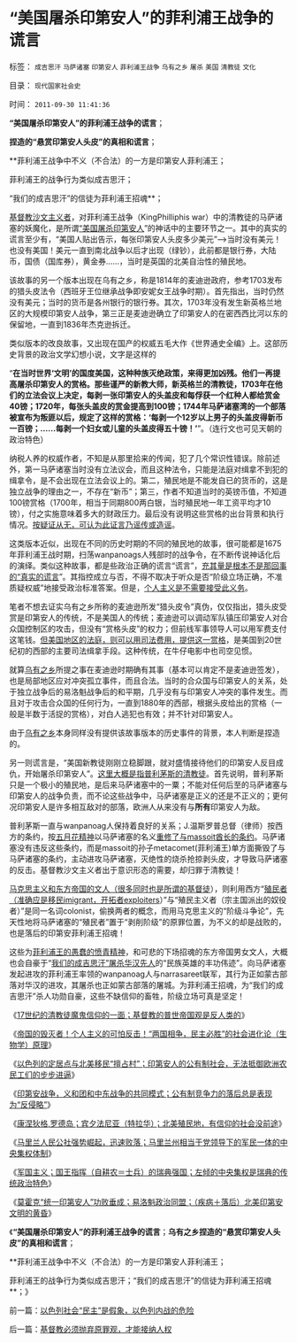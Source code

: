 # “美国屠杀印第安人”的菲利浦王战争的谎言

标签： `成吉思汗` `马萨诸塞` `印第安人` `菲利浦王战争` `乌有之乡` `屠杀` `美国` `清教徒` `文化` 

目录： `现代国家社会史`

时间： `2011-09-30 11:41:36`

**“美国屠杀印第安人”的菲利浦王战争的谎言**；

**捏造的“悬赏印第安人头皮”的真相和谎言**；

**菲利浦王战争中不义（不合法）的一方是印第安人菲利浦王；

菲利浦王的战争行为类似成吉思汗；

“我们的成吉思汗”的信徒为菲利浦王招魂**；

[基督教沙文主义者](../../../2010/4/19/《五月花号公约》有什么先决条件.md)，对菲利浦王战争（KingPhilliphis war）中的清教徒的马萨诸塞的妖魔化，是所谓[“美国屠杀印第安人](../../../2009/7/6/美国残酷屠杀印第安人的历史真相.md)”的神话中的主要环节之一。其中的真实的谎言至少有，“美国人贴出告示，每张印第安人头皮多少美元”——>当时没有美元！也没有美国！美元一直到南北战争以后才出现（绿钞），此前都是银行券，大陆币，国债（国库券），黄金券……，当时是英国的北美自治性的殖民地。

该故事的另一个版本出现在乌有之乡，称是1814年的麦迪逊政府，参考1703发布的猎头皮法令（西班牙王位继承战争即安妮女王战争时期）。首先指出，当时仍然没有美元；当时的货币是各州银行的银行券。其次，1703年没有发生新英格兰地区的大规模印第安人战争，第三正是麦迪逊确立了印第安人的在密西西比河以东的保留地，一直到1836年杰克逊拆迁。

类似版本的改良故事，又出现在国产的权威五毛大作《世界通史全编》上。这部历史背景的政治文学幻想小说，文字是这样的

“**在当时世界‘文明’的国度美国，这种种族灭绝政策，来得更加凶残。他们一再提高屠杀印第安人的赏格。那些谨严的新教大师，新英格兰的清教徒，1703年在他们的立法会议上决定，每剥一张印第安人的头盖皮和每俘获一个红种人都给赏金40镑；1720年，每张头盖皮的赏金提高到100镑；1744年马萨诸塞湾的一个部落被宣布为叛匪以后，规定了这样的赏格：‘每剥一个12岁以上男子的头盖皮得新币一百镑；……每剥一个妇女或儿童的头盖皮得五十镑！’**”。（连行文也可见天朝的政治特色）

纳税人养的权威作者，不知是从那里拾来的传闻，犯了几个常识性错误。除前述外，第一马萨诸塞当时没有立法议会，而且这种法令，只能是法庭对缉拿不到犯的缉拿令，是不会出现在立法会议上的。第二，殖民地是不能发自已的货币的，这是独立战争的理由之一，不存在“新币”；第三，作者不知道当时的英镑币值，不知道100镑赏格（1700年，相当于同期800两白银，当时殖民地一年工资平均才10镑），付之实施意味着多大的财政压力。最后没有说明这些赏格的出台背景和执行情况。[按疑证从无，可认为此证言乃谣传或造谣](../../../2010/10/24/黑律师的贡献“非法无正义”.md)。

这类版本近似，出现在不同的历史时期的不同的殖民地的故事，很可能都是1675年菲利浦王战时期，扫荡wanpanoags人残部时的战争令，在不断传说神话化后的演绎。类似这种故事，都是些政治正确的谎言“谎言”，[充其量是根本不是那回事的“真实的谎言](../../../2011/7/2/绝对真实的谎言.md)”。其指控成立与否，不得不取决于听众是否“阶级立场正确，不准质疑权威”地接受政治标准答案。但是，[个人主义是不需要接受此义务](../../../2010/10/19/个人主义无权威,意识形态都有“权威的标准答案”.md)。

笔者不想去证实乌有之乡所称的麦迪逊所发“猎头皮令”真伪，仅仅指出，猎头皮受赏是印第安人的传统，不是美国人的传统；麦迪逊可以调动军队镇压印第安人对合众国控制区的攻击，但没有“赏格头皮”的权力；但前线军事领导人可以用军费支付这笔钱。[但美国地区的法庭，则可以用司法费用，提供这一赏格](../../../2011/4/27/我国记者论证西方严厉管制互联网.md)，是美国到20世纪初的西部的主要司法缉拿手段。这种传统，在牛仔电影中也司空见惯。

就算[乌有之乡](http://hi.baidu.com/darthchn/blog/item/ed4ad95838c09f232934f03c.html)所提之事在麦迪逊时期确有其事（基本可以肯定不是麦迪逊签发），也是局部地区应对冲突孤立事件，而且合法。当时的合众国与印第安人的关系，处于独立战争后的易洛魁战争后的和平期，几乎没有与印第安人冲突的事件发生。而且对于攻击合众国的任何行为，一直到1880年的西部，根据头皮给出的赏格（一般是半数于活捉的赏格），对白人逃犯也有效；并不针对印第安人。

由于[乌有之乡](http://darthvad.blog.163.com/blog/static/53399470201082143559587/)本身同样没有提供该故事版本的历史事件的背景，本人判断是捏造的。

另一则谎言是，“美国新教徒刚刚立稳脚跟，就对盛情接待他们的印第安人反目成仇，开始屠杀印第安人”。[这里大概是指普利茅斯的清教徒](../../../2011/8/16/五月花号登陆点的印第安社会很原始.md)。首先说明，普利茅斯只是一个极小的殖民地，是后来马萨诸塞中的一粟；不能对任何后至的马萨诸塞与印第安人的战争负责，而不论这些战争中，马萨诸塞是正义的还是不正义的；更何况印第安人是许多相互敌对的部落，欧洲人从来没有与**所有**印第安人为敌。

普利茅斯一直与wanpanoag人保持着良好的关系；J.温斯罗普总督（律师）按西方的条约，按[五月花精神](../../../2010/4/19/《五月花号公约》有什么先决条件.md)以马萨诸塞的名义[重修了与massoit酋长的条约](../../../2011/8/16/新教“净化社会，驱逐异己”有悠久传统.md)。马萨诸塞没有违反这些条约，而是massoit的孙子metacomet(菲利浦王)单方面撕毁了与马萨诸塞的条约，主动进攻马萨诸塞，灭绝性的烧杀抢掠剥头皮，才导致马萨诸塞的反击。基督教沙文主义者出于意识形态的需要，却归罪于清教徒！

[马克思主义和东方帝国的文人（很多同时也是所谓的基督徒](../../../2011/9/16/进化论就是生物学和社会学；基督教与马克思主义的分歧.md)），则利用西方“[殖民者（准确应是移民imigrant，开拓者exploiters](../../../2011/3/15/美国的农民工和户籍制度和印第安人.md)）”与“殖民主义者（宗主国派出的奴役者）”是同一名词colonist，偷换两者的概念，而用马克思主义的“阶级斗争论”，先天性地将马萨诸塞的“殖民者”置于“剥削阶级”的原罪位置，为不义的却是战败的，也是落后的印第安菲利浦王招魂！

这些为[菲利浦王的愚蠢的愤青精神](../../../2010/10/29/历史会重复成功的经验，直到淘汰所有弱者.md)，和可悲的下场招魂的东方帝国男女文人，大概也会自豪于“[我们的成吉思汗”屠杀华汉先人](../../../2010/8/27/明朝对华汉社会摧残远甚蒙古入侵.md)的“民族英雄的丰功伟迹”。向马萨诸塞发起进攻的菲利浦王率领的wanpanoag人与narrasareet联军，其行为正如蒙古部落对华汉的进攻，其屠杀也正如蒙古部落的屠城。为菲利浦王招魂，为“我们的成吉思汗”杀人功勋自豪，这些不缺信仰的畜牲，阶级立场可真是坚定！

《[17世纪的清教徒魔鬼信仰的一面；基督教的普世帝国观是反人类的](../../../2011/9/28/皮科特大屠杀，基督教的普世帝国观是反人类的.md)》

《[帝国的毁灭者！个人主义的可怕反击！“两国相争，民主必胜”的社会进化论（生物学）原理](../../../2011/9/28/帝国的毁灭者！个人主义的可怕反击.md)》

《[以色列的定居点与北美移民“擅占村”；印第安人的公有制社会，无法抵御欧洲农民工们的步步进逼](../../../2011/9/28/以色列定居点与北美移民的“擅占村”和家庭牌半自动步枪.md)》

《[印第安战争，义和团和中东战争的共同模式；公有制竞争力的落后总是表现为“反侵略”](../../../2011/9/28/公有制竞争力的落后总是表现为“反侵略”；.md)》

《[康涅狄格,罗德岛；宾夕法尼亚（特拉华）；北美殖民地，有信仰的社会没前途](../../../2011/9/29/北美殖民地，有信仰的社会是没前途的.md)》

《[马里兰人民公社强势崛起，迅速败落；马里兰州相当于党领导下的军民一体的中央集权体制](../../../2011/9/29/天主教马里兰人民公社强势崛起，迅速败落.md)》

《[军国主义；国王指挥（自耕农＝士兵）的瑞典强国；左倾的中央集权是瑞典的传统政治特色](../../../2011/9/29/军国主义中央集权，是瑞典传统政治的特色.md)》

《[莫霍克“统一印第安人”功败垂成；易洛魁政治同盟；（疾病＋落后）北美印第安文明的黄昏](../../../2011/9/29/（疾病＋落后），北美印第安人的黄昏.md)》

《**“美国屠杀印第安人”的菲利浦王战争的谎言**；**乌有之乡捏造的“悬赏印第安人头皮”的真相和谎言**；

**菲利浦王战争中不义（不合法）的一方是印第安人菲利浦王；

菲利浦王的战争行为类似成吉思汗；“我们的成吉思汗”的信徒为菲利浦王招魂**；》



前一篇：[以色列社会“民主”是假象，以色列内战的危险](../../../2011/9/29/以色列社会“民主”是假象，以色列内战的危险.md)

后一篇：[基督教必须抛弃原罪观，才能接纳人权](../../../2011/9/30/基督教必须抛弃原罪观，才能接纳人权.md)